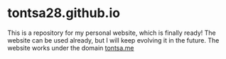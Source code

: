 # tontsa28.github.io

This is a repository for my personal website, which is finally ready! The website can be used already, but I will keep evolving it in the future.
The website works under the domain [tontsa.me](https://tontsa.me)
